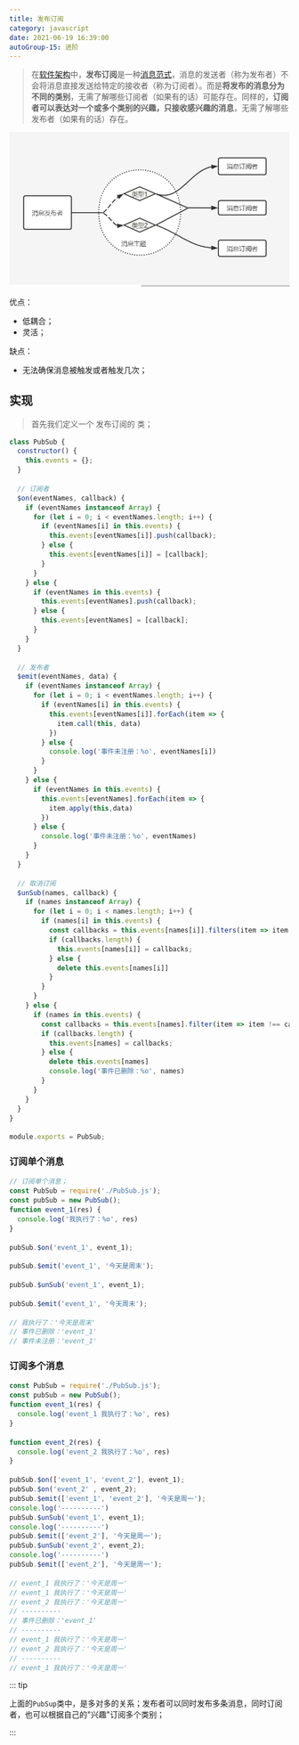 ```yaml
---
title: 发布订阅
category: javascript
date: 2021-06-19 16:39:00
autoGroup-15: 进阶
---
```


> 在[软件架构](https://baike.baidu.com/item/软件架构)中，**发布订阅**是一种[消息](https://baike.baidu.com/item/消息)[范式](https://baike.baidu.com/item/范式)，消息的发送者（称为发布者）不会将消息直接发送给特定的接收者（称为订阅者）。而是**将发布的消息分为不同的类别**，无需了解哪些订阅者（如果有的话）可能存在。同样的，**订阅者可以表达对一个或多个类别的兴趣，只接收感兴趣的消息**，无需了解哪些发布者（如果有的话）存在。

![image-20210620002123396](assets/image-20210620002123396.png)

优点：

- 低耦合；
- 灵活；

缺点：

- 无法确保消息被触发或者触发几次；

## 实现

> 首先我们定义一个 发布订阅的 类；

```javascript
class PubSub {
  constructor() {
    this.events = {};
  }

  // 订阅者
  $on(eventNames, callback) {
    if (eventNames instanceof Array) {
      for (let i = 0; i < eventNames.length; i++) {
        if (eventNames[i] in this.events) {
          this.events[eventNames[i]].push(callback);
        } else {
          this.events[eventNames[i]] = [callback];
        }
      }
    } else {
      if (eventNames in this.events) {
        this.events[eventNames].push(callback);
      } else {
        this.events[eventNames] = [callback];
      }
    }
  }

  // 发布者
  $emit(eventNames, data) {
    if (eventNames instanceof Array) {
      for (let i = 0; i < eventNames.length; i++) {
        if (eventNames[i] in this.events) {
          this.events[eventNames[i]].forEach(item => {
            item.call(this, data)
          })
        } else {
          console.log('事件未注册：%o', eventNames[i])
        }
      }
    } else {
      if (eventNames in this.events) {
        this.events[eventNames].forEach(item => {
          item.apply(this,data)
        })
      } else {
        console.log('事件未注册：%o', eventNames)
      }
    }
  }

  // 取消订阅
  $unSub(names, callback) {
    if (names instanceof Array) {
      for (let i = 0; i < names.length; i++) {
        if (names[i] in this.events) {
          const callbacks = this.events[names[i]].filters(item => item !== callback);
          if (callbacks.length) {
            this.events[names[i]] = callbacks;
          } else {
            delete this.events[names[i]]
          }
        }
      }
    } else {
      if (names in this.events) {
        const callbacks = this.events[names].filter(item => item !== callback);
        if (callbacks.length) {
          this.events[names] = callbacks;
        } else {
          delete this.events[names]
          console.log('事件已删除：%o', names)
        }
      }
    }
  }
}

module.exports = PubSub;
```

### **订阅单个消息**

```javascript
// 订阅单个消息；
const PubSub = require('./PubSub.js');
const pubSub = new PubSub();
function event_1(res) {
  console.log('我执行了：%o', res)
}

pubSub.$on('event_1', event_1);

pubSub.$emit('event_1', '今天是周末');

pubSub.$unSub('event_1', event_1);

pubSub.$emit('event_1', '今天周末');

// 我执行了：'今天是周末'
// 事件已删除：'event_1'
// 事件未注册：'event_1'
```

### **订阅多个消息**

```javascript
const PubSub = require('./PubSub.js');
const pubSub = new PubSub();
function event_1(res) {
  console.log('event_1 我执行了：%o', res)
}

function event_2(res) {
  console.log('event_2 我执行了：%o', res)
}

pubSub.$on(['event_1', 'event_2'], event_1);
pubSub.$on('event_2' , event_2);
pubSub.$emit(['event_1', 'event_2'], '今天是周一');
console.log('----------')
pubSub.$unSub('event_1', event_1);
console.log('----------')
pubSub.$emit(['event_2'], '今天是周一');
pubSub.$unSub('event_2', event_2);
console.log('----------')
pubSub.$emit(['event_2'], '今天是周一');

// event_1 我执行了：'今天是周一'
// event_1 我执行了：'今天是周一'
// event_2 我执行了：'今天是周一'
// ----------
// 事件已删除：'event_1'
// ----------
// event_1 我执行了：'今天是周一'
// event_2 我执行了：'今天是周一'
// ----------
// event_1 我执行了：'今天是周一'
```

::: tip

上面的`PubSup`类中，是多对多的关系；发布者可以同时发布多条消息，同时订阅者，也可以根据自己的"兴趣"订阅多个类别；

:::

